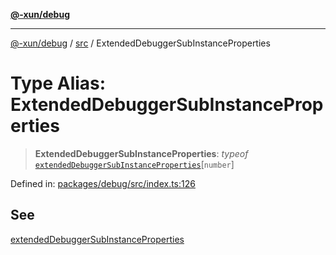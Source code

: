 [**@-xun/debug**](../../README.md)

***

[@-xun/debug](../../README.md) / [src](../README.md) / ExtendedDebuggerSubInstanceProperties

# Type Alias: ExtendedDebuggerSubInstanceProperties

> **ExtendedDebuggerSubInstanceProperties**: *typeof* [`extendedDebuggerSubInstanceProperties`](../variables/extendedDebuggerSubInstanceProperties.md)\[`number`\]

Defined in: [packages/debug/src/index.ts:126](https://github.com/Xunnamius/rejoinder/blob/0c71f0cfbd86c57b509e0c9b870bf5a3b0f96cd2/packages/debug/src/index.ts#L126)

## See

[extendedDebuggerSubInstanceProperties](../variables/extendedDebuggerSubInstanceProperties.md)
